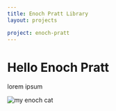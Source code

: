 ```yaml
---
title: Enoch Pratt Library
layout: projects

project: enoch-pratt
---
```


# Hello Enoch Pratt

lorem ipsum 

![my enoch cat](http://placekitten.com/300/300)
